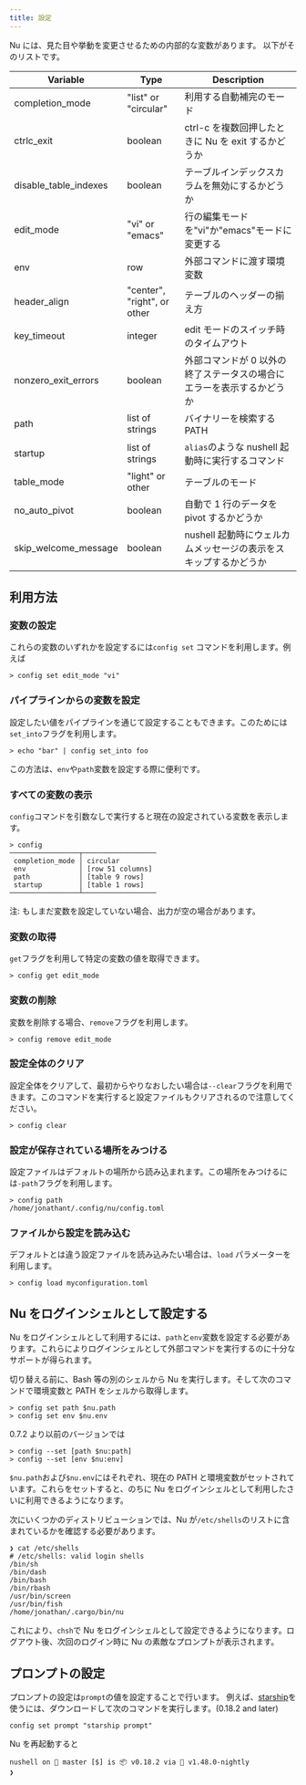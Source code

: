 ```yaml
---
title: 設定
---
```


Nu には、見た目や挙動を変更させるための内部的な変数があります。
以下がそのリストです。

| Variable              | Type                        | Description                                                           |
| --------------------- | --------------------------- | --------------------------------------------------------------------- |
| completion_mode       | "list" or "circular"        | 利用する自動補完のモード                                              |
| ctrlc_exit            | boolean                     | ctrl-c を複数回押したときに Nu を exit するかどうか                   |
| disable_table_indexes | boolean                     | テーブルインデックスカラムを無効にするかどうか                        |
| edit_mode             | "vi" or "emacs"             | 行の編集モードを"vi"か"emacs"モードに変更する                         |
| env                   | row                         | 外部コマンドに渡す環境変数                                            |
| header_align          | "center", "right", or other | テーブルのヘッダーの揃え方                                            |
| key_timeout           | integer                     | edit モードのスイッチ時のタイムアウト                                 |
| nonzero_exit_errors   | boolean                     | 外部コマンドが 0 以外の終了ステータスの場合にエラーを表示するかどうか |
| path                  | list of strings             | バイナリーを検索する PATH                                             |
| startup               | list of strings             | `alias`のような nushell 起動時に実行するコマンド                      |
| table_mode            | "light" or other            | テーブルのモード                                                      |
| no_auto_pivot         | boolean                     | 自動で 1 行のデータを pivot するかどうか                              |
| skip_welcome_message  | boolean                     | nushell 起動時にウェルカムメッセージの表示をスキップするかどうか      |

## 利用方法

### 変数の設定

これらの変数のいずれかを設定するには`config set` コマンドを利用します。例えば

```
> config set edit_mode "vi"
```

### パイプラインからの変数を設定

設定したい値をパイプラインを通じて設定することもできます。このためには`set_into`フラグを利用します。

```
> echo "bar" | config set_into foo
```

この方法は、`env`や`path`変数を設定する際に便利です。

### すべての変数の表示

`config`コマンドを引数なしで実行すると現在の設定されている変数を表示します。

```
> config
─────────────────┬──────────────────
 completion_mode │ circular
 env             │ [row 51 columns]
 path            │ [table 9 rows]
 startup         │ [table 1 rows]
─────────────────┴──────────────────
```

注: もしまだ変数を設定していない場合、出力が空の場合があります。

### 変数の取得

`get`フラグを利用して特定の変数の値を取得できます。

```
> config get edit_mode
```

### 変数の削除

変数を削除する場合、`remove`フラグを利用します。

```
> config remove edit_mode
```

### 設定全体のクリア

設定全体をクリアして、最初からやりなおしたい場合は`--clear`フラグを利用できます。このコマンドを実行すると設定ファイルもクリアされるので注意してください。

```
> config clear
```

### 設定が保存されている場所をみつける

設定ファイルはデフォルトの場所から読み込まれます。この場所をみつけるには`-path`フラグを利用します。

```
> config path
/home/jonathant/.config/nu/config.toml
```

### ファイルから設定を読み込む

デフォルトとは違う設定ファイルを読み込みたい場合は、`load` パラメーターを利用します。

```
> config load myconfiguration.toml
```

## Nu をログインシェルとして設定する

Nu をログインシェルとして利用するには、`path`と`env`変数を設定する必要があります。これらによりログインシェルとして外部コマンドを実行するのに十分なサポートが得られます。

切り替える前に、Bash 等の別のシェルから Nu を実行します。そして次のコマンドで環境変数と PATH をシェルから取得します。

```
> config set path $nu.path
> config set env $nu.env
```

0.7.2 より以前のバージョンでは

```
> config --set [path $nu:path]
> config --set [env $nu:env]
```

`$nu.path`および`$nu.env`にはそれぞれ、現在の PATH と環境変数がセットされています。これらをセットすると、のちに Nu をログインシェルとして利用したさいに利用できるようになります。

次にいくつかのディストリビューションでは、Nu が`/etc/shells`のリストに含まれているかを確認する必要があります。

```
❯ cat /etc/shells
# /etc/shells: valid login shells
/bin/sh
/bin/dash
/bin/bash
/bin/rbash
/usr/bin/screen
/usr/bin/fish
/home/jonathan/.cargo/bin/nu
```

これにより、`chsh`で Nu をログインシェルとして設定できるようになります。ログアウト後、次回のログイン時に Nu の素敵なプロンプトが表示されます。

## プロンプトの設定

プロンプトの設定は`prompt`の値を設定することで行います。
例えば、[starship](https://starship.rs)を使うには、ダウンロードして次のコマンドを実行します。(0.18.2 and later)

```
config set prompt "starship prompt"
```

Nu を再起動すると

```
nushell on 📙 master [$] is 📦 v0.18.2 via 🦀 v1.48.0-nightly
❯
```
